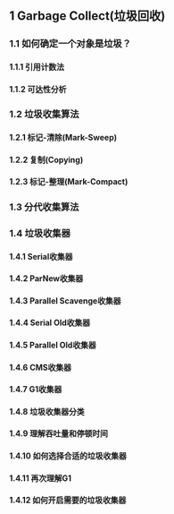 ## 1 Garbage Collect(垃圾回收)

### 1.1 如何确定一个对象是垃圾？

#### 1.1.1 引用计数法

#### 1.1.2 可达性分析

### 1.2 垃圾收集算法

#### 1.2.1 标记-清除(Mark-Sweep)

#### 1.2.2 复制(Copying)

#### 1.2.3 标记-整理(Mark-Compact)

### 1.3 分代收集算法

### 1.4 垃圾收集器

 #### 1.4.1 Serial收集器

#### 1.4.2 ParNew收集器

#### 1.4.3 Parallel Scavenge收集器

#### 1.4.4 Serial Old收集器

#### 1.4.5 Parallel Old收集器

#### 1.4.6 CMS收集器

#### 1.4.7 G1收集器

#### 1.4.8 垃圾收集器分类

#### 1.4.9 理解吞吐量和停顿时间

#### 1.4.10 如何选择合适的垃圾收集器


#### 1.4.11 再次理解G1


#### 1.4.12 如何开启需要的垃圾收集器
